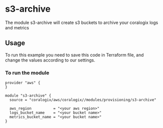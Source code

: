 # s3-archive

The module s3-archive will create s3 buckets to archive your coralogix logs and metrics

## Usage

To run this example you need to save this code in Terraform file, and change the values according to our settings.

### To run the module
```hcl
provider "aws" {
}

module "s3-archive" {
  source = "coralogix/aws/coralogix//modules/provisioning/s3-archive"

  aws_region          = "<your aws region>"
  logs_bucket_name    = "<your bucket name>"
  metrics_bucket_name = "<your bucket name>"
}
```
